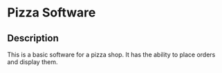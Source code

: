 # Pizza Software

## Description
This is a basic software for a pizza shop. It has the ability to place orders and display them.